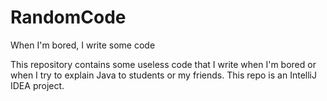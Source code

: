 # RandomCode
When I'm bored, I write some code

This repository contains some useless code that I write when I'm bored or when I try to explain Java to students or my friends.
This repo is an IntelliJ IDEA project.
